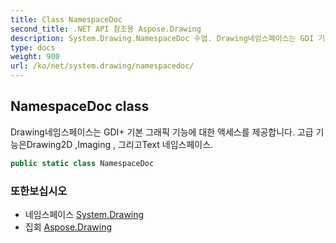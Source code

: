 ```yaml
---
title: Class NamespaceDoc
second_title: .NET API 참조용 Aspose.Drawing
description: System.Drawing.NamespaceDoc 수업. Drawing네임스페이스는 GDI 기본 그래픽 기능에 대한 액세스를 제공합니다. 고급 기능은Drawing2D Imaging  그리고Text 네임스페이스.
type: docs
weight: 900
url: /ko/net/system.drawing/namespacedoc/
---
```

## NamespaceDoc class

Drawing네임스페이스는 GDI+ 기본 그래픽 기능에 대한 액세스를 제공합니다. 고급 기능은Drawing2D ,Imaging , 그리고Text 네임스페이스.

```csharp
public static class NamespaceDoc
```

### 또한보십시오

* 네임스페이스 [System.Drawing](../../system.drawing/)
* 집회 [Aspose.Drawing](../../)


